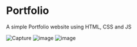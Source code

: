 # Portfolio
A simple Portfolio website using HTML, CSS and JS

![Capture](https://user-images.githubusercontent.com/57519879/99878790-d98d5200-2c2d-11eb-9119-3429aa15de43.PNG)
![image](https://user-images.githubusercontent.com/57519879/99878859-591b2100-2c2e-11eb-8f94-85c67f302e45.png)
![image](https://user-images.githubusercontent.com/57519879/99878901-97b0db80-2c2e-11eb-8793-f958db65d4f4.png)
